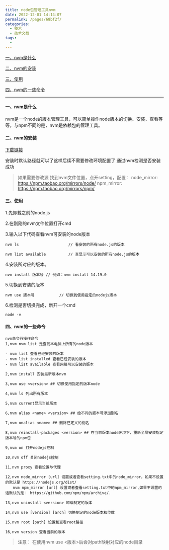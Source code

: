 ```yaml
---
title: node包管理工具nvm
date: 2022-12-01 14:14:07
permalink: /pages/68bf2f/
categories:
  - 技术
  - 技术文档
tags:
  - 
---
```

[一、nvm是什么](#一、nvm是什么)

[二、nvm的安装](#二、nvm的安装)

[三、使用](#三、使用)

[四、nvm的一些命令](#四、nvm的一些命令)

---

#### 一、nvm是什么

nvm是一个node的版本管理工具，可以简单操作node版本的切换、安装、查看等等，与npm不同的是，nvm是依赖包的管理工具。

#### 二、nvm的安装

[下载链接](https://github.com/coreybutler/nvm-windows/releases)

安装时默认路径就可以了这样后续不需要修改环境配置了
通过nvm检测是否安装成功

> 如果需要修改源
找到nvm文件位置，点开setting，配置：
node_mirror: https://npm.taobao.org/mirrors/node/
npm_mirror: https://npm.taobao.org/mirrors/npm/

#### 三、使用

1.先卸载之前的node.js

2.在刚刚的nvm文件位置打开cmd

3.输入以下代码查看nvm可安装的node版本

```
nvm ls                      // 看安装的所有node.js的版本
 
nvm list available          // 查显示可以安装的所有node.js的版本
```

4.安装所对应的版本。

```
nvm install 版本号 // 例如：nvm install 14.19.0
```

5.切换到安装的版本

```
nvm use 版本号           // 切换到使用指定的nodejs版本
```

6.检测是否切换完成，新开一个cmd

```
node -v
```

#### 四、nvm的一些命令

```
nvm命令行操作命令
1,nvm nvm list 是查找本电脑上所有的node版本
 
- nvm list 查看已经安装的版本
- nvm list installed 查看已经安装的版本
- nvm list available 查看网络可以安装的版本
 
2,nvm install 安装最新版本nvm
 
3,nvm use <version> ## 切换使用指定的版本node
 
4,nvm ls 列出所有版本
 
5,nvm current显示当前版本
 
6,nvm alias <name> <version> ## 给不同的版本号添加别名
 
7,nvm unalias <name> ## 删除已定义的别名
 
8,nvm reinstall-packages <version> ## 在当前版本node环境下，重新全局安装指定版本号的npm包
 
9,nvm on 打开nodejs控制
 
10,nvm off 关闭nodejs控制
 
11,nvm proxy 查看设置与代理
 
12,nvm node_mirror [url] 设置或者查看setting.txt中的node_mirror，如果不设置的默认是 https://nodejs.org/dist/
　　nvm npm_mirror [url] 设置或者查看setting.txt中的npm_mirror,如果不设置的话默认的是： https://github.com/npm/npm/archive/.
 
13,nvm uninstall <version> 卸载制定的版本
 
14,nvm use [version] [arch] 切换制定的node版本和位数
 
15,nvm root [path] 设置和查看root路径
 
16,nvm version 查看当前的版本
```

> 注意：
在使用nvm use <版本>后会对path映射对应的node目录